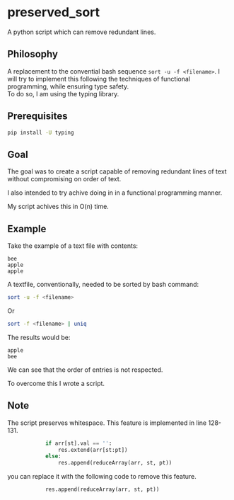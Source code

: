 # preserved_sort

A python script which can remove redundant lines.

## Philosophy

A replacement to the convential bash sequence `sort -u -f <filename>`. I will try to implement this following the techniques of functional programming, while ensuring type safety.  
To do so, I am using the typing library.

## Prerequisites

```bash
pip install -U typing
```

## Goal

The goal was to create a script capable of removing redundant lines of text without compromising on order of text.

I also intended to try achive doing in in a functional programming manner.

My script achives this in O(n) time.

## Example

Take the example of a text file with contents:

```
bee
apple
apple
```

A textfile, conventionally, needed to be sorted by bash command:

```bash
sort -u -f <filename>
```

Or

```bash
sort -f <filename> | uniq
```

The results would be:

```
apple
bee
```

We can see that the order of entries is not respected.

To overcome this I wrote a script.

## Note

The script preserves whitespace. This feature is implemented in line 128-131.

```python
            if arr[st].val == '':
                res.extend(arr[st:pt])
            else:
                res.append(reduceArray(arr, st, pt))
```

you can replace it with the following code to remove this feature.

```python
            res.append(reduceArray(arr, st, pt))
```
